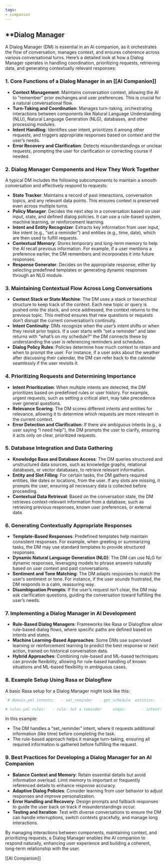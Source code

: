 ```yaml
---
tags: 
- companion
---
```


## **Dialog Manager

A Dialog Manager (DM) is essential in an AI companion, as it orchestrates the flow of conversation, manages context, and ensures coherence across various conversational turns. Here’s a detailed look at how a Dialog Manager operates in handling coordination, prioritizing requests, retrieving data, and generating contextually relevant responses:

### 1. **Core Functions of a Dialog Manager in an [[AI Companion]]**

- **Context Management**: Maintains conversation context, allowing the AI to “remember” prior exchanges and user preferences. This is crucial for a natural conversational flow.
- **Turn-Taking and Coordination**: Manages turn-taking, orchestrating interactions between components like Natural Language Understanding (NLU), Natural Language Generation (NLG), databases, and other processing modules.
- **Intent Handling**: Identifies user intent, prioritizes it among other requests, and triggers appropriate responses based on context and the user’s needs.
- **Error Recovery and Clarification**: Detects misunderstandings or unclear requests, prompting the user for clarification or correcting course if needed.

### 2. **Dialog Manager Components and How They Work Together**

A typical DM includes the following subcomponents to maintain a smooth conversation and effectively respond to requests:

- **State Tracker**: Maintains a record of past interactions, conversation topics, and any relevant data points. This ensures context is preserved even across multiple turns.
- **Policy Manager**: Decides the next step in a conversation based on user input, state, and defined dialog policies. It can use a rule-based system, machine learning, or reinforcement learning.
- **Intent and Entity Recognizer**: Extracts key information from user input, like intent (e.g., “set a reminder”) and entities (e.g., time, date), which are then used to fulfill requests.
- **Contextual Memory**: Stores temporary and long-term memory to help the AI recall previous information. For example, if a user mentions a preference earlier, the DM remembers and incorporates it into future responses.
- **Response Generator**: Decides on the appropriate response, either by selecting predefined templates or generating dynamic responses through an NLG module.

### 3. **Maintaining Contextual Flow Across Long Conversations**

- **Context Stack or State Machine**: The DM uses a stack or hierarchical structure to keep track of the context. Each new topic or query is pushed onto the stack, and once addressed, the context returns to the previous topic. This method ensures that new questions or requests don’t disrupt the current conversation’s continuity.
- **Intent Continuity**: DMs recognize when the user’s intent shifts or when they revisit prior topics. If a user starts with “set a reminder” and later returns with “what’s on my schedule?” the DM connects these by understanding the user is referencing reminders and schedules.
- **Dialog Policy Rules**: Policies determine how much context to retain and when to prompt the user. For instance, if a user asks about the weather after discussing their calendar, the DM can refer back to the calendar seamlessly if the user revisits it.

### 4. **Prioritizing Requests and Determining Importance**

- **Intent Prioritization**: When multiple intents are detected, the DM prioritizes based on predefined rules or user history. For example, urgent requests, such as setting a critical alert, may take precedence over general questions.
- **Relevance Scoring**: The DM scores different intents and entities for relevance, allowing it to determine which requests are more relevant in the current context.
- **Error Detection and Clarification**: If there are ambiguous intents (e.g., a user saying “I need help”), the DM prompts the user to clarify, ensuring it acts only on clear, prioritized requests.

### 5. **Database Integration and Data Gathering**

- **Knowledge Base and Database Access**: The DM queries structured and unstructured data sources, such as knowledge graphs, relational databases, or vector databases, to retrieve relevant information.
- **Entity and Slot Filling**: For certain tasks, the DM gathers required entities, like dates or locations, from the user. If any slots are missing, it prompts the user, ensuring all necessary data is collected before proceeding.
- **Contextual Data Retrieval**: Based on the conversation state, the DM retrieves context-relevant information from a database, such as retrieving previous responses, known user preferences, or external data.

### 6. **Generating Contextually Appropriate Responses**

- **Template-Based Responses**: Predefined templates help maintain consistent responses. For example, when greeting or summarizing tasks, the DM may use standard templates to provide structured responses.
- **Dynamic Natural Language Generation (NLG)**: The DM can use NLG for dynamic responses, leveraging models to phrase answers naturally based on user context and past conversations.
- **Sentiment and Tone Matching**: The DM adapts responses to match the user’s sentiment or tone. For instance, if the user sounds frustrated, the DM responds in a calm, reassuring way.
- **Disambiguation Prompts**: If the user’s request isn’t clear, the DM may ask clarification questions, guiding the conversation toward fulfilling the user’s needs.

### 7. **Implementing a Dialog Manager in AI Development**

- **Rule-Based Dialog Managers**: Frameworks like Rasa or Dialogflow allow rule-based dialog flows, where specific paths are defined based on intents and states.
- **Machine Learning-Based Approaches**: Some DMs use supervised learning or reinforcement learning to predict the best response or next action, trained on historical conversation data.
- **Hybrid Approaches**: Combining rule-based and ML-based techniques can provide flexibility, allowing for rule-based handling of known situations and ML-based flexibility in ambiguous cases.

### 8. **Example Setup Using Rasa or Dialogflow**

A basic Rasa setup for a Dialog Manager might look like this:

```yaml
`# domain.yml intents:   - set_reminder   - get_schedule  entities:   - time   - date  responses:   utter_greet:     - text: "Hello! How can I assist you today?"   utter_ask_time:     - text: "What time should I set the reminder for?"  

# rules.yml rules:   - rule: Set a reminder     steps:       - intent: set_reminder       - action: utter_ask_time       - action: set_reminder_action`
```

In this example:

- The DM handles a “set_reminder” intent, where it requests additional information (like time) before completing the task.
- The rule-based approach helps it manage turn-taking, ensuring all required information is gathered before fulfilling the request.

### 9. **Best Practices for Developing a Dialog Manager for an AI Companion**

- **Balance Context and Memory**: Retain essential details but avoid information overload. Limit memory to important or frequently referenced details to enhance response accuracy.
- **Adaptive Dialog Policies**: Consider learning from user behavior to adjust responses and improve personalization.
- **Error Handling and Recovery**: Design prompts and fallback responses to guide the user back on track if misunderstandings occur.
- **Testing and Iteration**: Test with diverse conversations to ensure the DM can handle interruptions, switch contexts gracefully, and manage long interactions.

By managing interactions between components, maintaining context, and prioritizing requests, a Dialog Manager enables the AI companion to respond naturally, enhancing user experience and building a coherent, long-term relationship with the user.

[[AI Companion]]